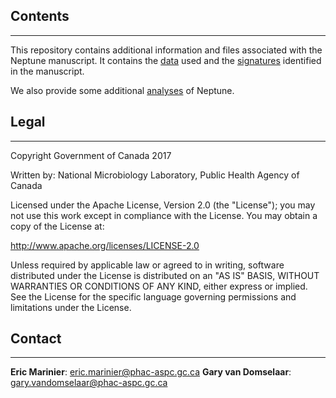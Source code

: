 ## Contents ##
--------------

This repository contains additional information and files associated with the Neptune manuscript. It contains the [data](./data/) used and the [signatures](./signatures/) identified in the manuscript.

We also provide some additional [analyses](./analyses/) of Neptune.

## Legal ##
-----------

Copyright Government of Canada 2017

Written by: National Microbiology Laboratory, Public Health Agency of Canada

Licensed under the Apache License, Version 2.0 (the "License"); you may not use
this work except in compliance with the License. You may obtain a copy of the
License at:

http://www.apache.org/licenses/LICENSE-2.0

Unless required by applicable law or agreed to in writing, software distributed
under the License is distributed on an "AS IS" BASIS, WITHOUT WARRANTIES OR
CONDITIONS OF ANY KIND, either express or implied. See the License for the
specific language governing permissions and limitations under the License.

## Contact ##
-------------

**Eric Marinier**: eric.marinier@phac-aspc.gc.ca
**Gary van Domselaar**: gary.vandomselaar@phac-aspc.gc.ca

